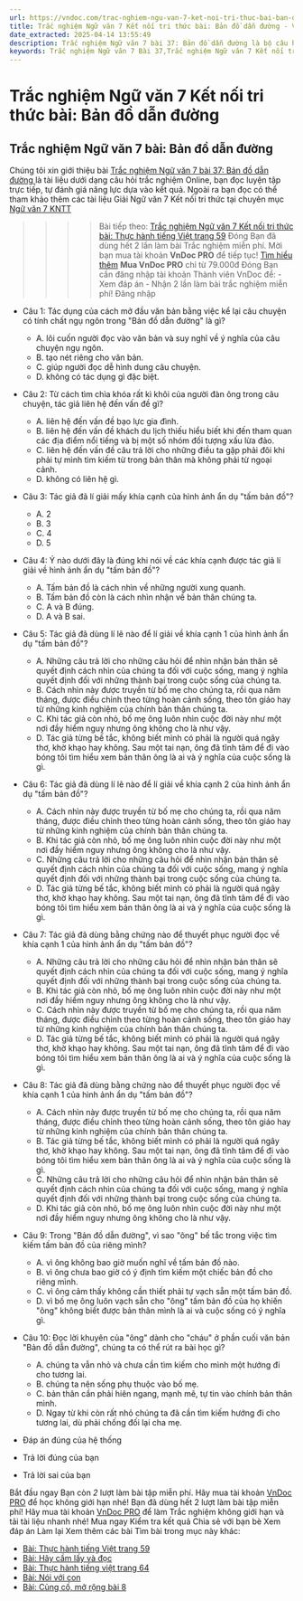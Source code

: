 ```yaml
---
url: https://vndoc.com/trac-nghiem-ngu-van-7-ket-noi-tri-thuc-bai-ban-do-dan-duong-329442
title: Trắc nghiệm Ngữ văn 7 Kết nối tri thức bài: Bản đồ dẫn đường - VnDoc.com
date_extracted: 2025-04-14 13:55:49
description: Trắc nghiệm Ngữ văn 7 bài 37: Bản đồ dẫn đường là bộ câu hỏi trắc nghiệm khách quan liên quan đến nội dung trong chương trình Ngữ văn 7 Kết nối tri thức
keywords: Trắc nghiệm Ngữ văn 7 Bài 37,Trắc nghiệm Ngữ văn 7 Kết nối tri thức Bài 37,Trắc nghiệm văn 7 Kết nối tri thức,Trắc nghiệm Ngữ văn 7 Bản đồ dẫn đường,Trắc nghiệm Ngữ văn 7 KNTT,Bản đồ dẫn đường,Ngữ văn 7 KNTT,Ngữ văn 7 bài 37 kntt
---
```


# Trắc nghiệm Ngữ văn 7 Kết nối tri thức bài: Bản đồ dẫn đường
## **Trắc nghiệm Ngữ văn 7 bài: Bản đồ dẫn đường**
Chúng tôi xin giới thiệu bài [Trắc nghiệm Ngữ văn 7 bài 37: Bản đồ dẫn đường ](<https://vndoc.com/trac-nghiem-ngu-van-7-ket-noi-tri-thuc-bai-ban-do-dan-duong-329442>)là tài liệu dưới dạng câu hỏi trắc nghiệm Online, bạn đọc luyện tập trực tiếp, tự đánh giá năng lực dựa vào kết quả. Ngoài ra bạn đọc có thể tham khảo thêm các tài liệu Giải Ngữ văn 7 Kết nối tri thức tại chuyên mục [Ngữ văn 7 KNTT](<https://vndoc.com/ngu-van-7-kntt-tap1>)
>>>> Bài tiếp theo: [Trắc nghiệm Ngữ văn 7 Kết nối tri thức bài: Thực hành tiếng Việt trang 59](<https://vndoc.com/trac-nghiem-ngu-van-7-ket-noi-tri-thuc-bai-thuc-hanh-tieng-viet-trang-59-329447>)
Đóng
Bạn đã dùng hết 2 lần làm bài Trắc nghiệm miễn phí. Mời bạn mua tài khoản **VnDoc PRO** để tiếp tục\! [Tìm hiểu thêm](</pro>)
**Mua VnDoc PRO** chỉ từ 79.000đ
Đóng
Bạn cần đăng nhập tài khoản Thành viên VnDoc để:
\- Xem đáp án
\- Nhận 2 lần làm bài trắc nghiệm miễn phí\!
Đăng nhập 
  * Câu 1: Tác dụng của cách mở đầu văn bản bằng việc kể lại câu chuyện có tính chất ngụ ngôn trong "Bản đồ dẫn đường" là gì?
    * A. lôi cuốn người đọc vào văn bản và suy nghĩ về ý nghĩa của câu chuyện ngụ ngôn.
    * B. tạo nét riêng cho văn bản.
    * C. giúp người đọc dễ hình dung câu chuyện.
    * D. không có tác dụng gì đặc biệt.
  * Câu 2: Từ cách tìm chìa khóa rất kì khôi của người đàn ông trong câu chuyện, tác giả liên hệ đến vấn đề gì?
    * A. liên hệ đến vấn đề bạo lực gia đình.
    * B. liên hệ đến vấn đề khách du lịch thiếu hiểu biết khi đến tham quan các địa điểm nổi tiếng và bị một số nhóm đối tượng xấu lừa đảo.
    * C. liên hệ đến vấn đề câu trả lời cho những điều ta gặp phải đôi khi phải tự mình tìm kiếm từ trong bản thân mà không phải từ ngoại cảnh.
    * D. không có liên hệ gì.
  * Câu 3: Tác giả đã lí giải mấy khía cạnh của hình ảnh ẩn dụ "tấm bản đồ"?
    * A. 2
    * B. 3
    * C. 4
    * D. 5
  * Câu 4: Ý nào dưới đây là đúng khi nói về các khía cạnh được tác giả lí giải về hình ảnh ẩn dụ "tấm bản đồ"?
    * A. Tấm bản đồ là cách nhìn về những người xung quanh.
    * B. Tấm bản đồ còn là cách nhìn nhận về bản thân chúng ta.
    * C. A và B đúng.
    * D. A và B sai.
  * Câu 5: Tác giả đã dùng lí lẽ nào để lí giải về khía cạnh 1 của hình ảnh ẩn dụ "tấm bản đồ"?
    * A. Những câu trả lời cho những câu hỏi để nhìn nhận bản thân sẽ quyết định cách nhìn của chúng ta đối với cuộc sống, mang ý nghĩa quyết định đối với những thành bại trong cuộc sống của chúng ta.
    * B. Cách nhìn này được truyền từ bố mẹ cho chúng ta, rồi qua năm tháng, được điều chỉnh theo từng hoàn cảnh sống, theo tôn giáo hay từ những kinh nghiệm của chính bản thân chúng ta.
    * C. Khi tác giả còn nhỏ, bố mẹ ông luôn nhìn cuộc đời này như một nơi đầy hiểm nguy nhưng ông không cho là như vậy.
    * D. Tác giả từng bế tắc, không biết mình có phải là người quá ngây thơ, khờ khạo hay không. Sau một tai nạn, ông đã tĩnh tâm để đi vào bóng tôi tìm hiểu xem bản thân ông là ai và ý nghĩa của cuộc sống là gì.
  * Câu 6: Tác giả đã dùng lí lẽ nào để lí giải về khía cạnh 2 của hình ảnh ẩn dụ "tấm bản đồ"?
    * A. Cách nhìn này được truyền từ bố mẹ cho chúng ta, rồi qua năm tháng, được điều chỉnh theo từng hoàn cảnh sống, theo tôn giáo hay từ những kinh nghiệm của chính bản thân chúng ta.
    * B. Khi tác giả còn nhỏ, bố mẹ ông luôn nhìn cuộc đời này như một nơi đầy hiểm nguy nhưng ông không cho là như vậy.
    * C. Những câu trả lời cho những câu hỏi để nhìn nhận bản thân sẽ quyết định cách nhìn của chúng ta đối với cuộc sống, mang ý nghĩa quyết định đối với những thành bại trong cuộc sống của chúng ta.
    * D. Tác giả từng bế tắc, không biết mình có phải là người quá ngây thơ, khờ khạo hay không. Sau một tai nạn, ông đã tĩnh tâm để đi vào bóng tôi tìm hiểu xem bản thân ông là ai và ý nghĩa của cuộc sống là gì.
  * Câu 7: Tác giả đã dùng bằng chứng nào để thuyết phục người đọc về khía cạnh 1 của hình ảnh ẩn dụ "tấm bản đồ"?
    * A. Những câu trả lời cho những câu hỏi để nhìn nhận bản thân sẽ quyết định cách nhìn của chúng ta đối với cuộc sống, mang ý nghĩa quyết định đối với những thành bại trong cuộc sống của chúng ta.
    * B. Khi tác giả còn nhỏ, bố mẹ ông luôn nhìn cuộc đời này như một nơi đầy hiểm nguy nhưng ông không cho là như vậy.
    * C. Cách nhìn này được truyền từ bố mẹ cho chúng ta, rồi qua năm tháng, được điều chỉnh theo từng hoàn cảnh sống, theo tôn giáo hay từ những kinh nghiệm của chính bản thân chúng ta.
    * D. Tác giả từng bế tắc, không biết mình có phải là người quá ngây thơ, khờ khạo hay không. Sau một tai nạn, ông đã tĩnh tâm để đi vào bóng tôi tìm hiểu xem bản thân ông là ai và ý nghĩa của cuộc sống là gì.
  * Câu 8: Tác giả đã dùng bằng chứng nào để thuyết phục người đọc về khía cạnh 1 của hình ảnh ẩn dụ "tấm bản đồ"?
    * A. Cách nhìn này được truyền từ bố mẹ cho chúng ta, rồi qua năm tháng, được điều chỉnh theo từng hoàn cảnh sống, theo tôn giáo hay từ những kinh nghiệm của chính bản thân chúng ta.
    * B. Tác giả từng bế tắc, không biết mình có phải là người quá ngây thơ, khờ khạo hay không. Sau một tai nạn, ông đã tĩnh tâm để đi vào bóng tôi tìm hiểu xem bản thân ông là ai và ý nghĩa của cuộc sống là gì.
    * C. Những câu trả lời cho những câu hỏi để nhìn nhận bản thân sẽ quyết định cách nhìn của chúng ta đối với cuộc sống, mang ý nghĩa quyết định đối với những thành bại trong cuộc sống của chúng ta.
    * D. Khi tác giả còn nhỏ, bố mẹ ông luôn nhìn cuộc đời này như một nơi đầy hiểm nguy nhưng ông không cho là như vậy.
  * Câu 9: Trong "Bản đồ dẫn đường", vì sao "ông" bế tắc trong việc tìm kiếm tấm bản đồ của riêng mình?
    * A. vì ông không bao giờ muốn nghĩ về tấm bản đồ nào.
    * B. vì ông chưa bao giờ có ý định tìm kiếm một chiếc bản đồ cho riêng mình.
    * C. vì ông cảm thấy không cần thiết phải tự vạch sẵn một tấm bản đồ.
    * D. vì bố mẹ ông luôn vạch sẵn cho "ông" tấm bản đồ của họ khiến "ông" không biết được bản thân mình là ai và cuộc sống có ý nghĩa gì.
  * Câu 10: Đọc lời khuyên của "ông" dành cho "cháu" ở phần cuối văn bản "Bản đồ dẫn đường", chúng ta có thể rút ra bài học gì?
    * A. chúng ta vẫn nhỏ và chưa cần tìm kiếm cho mình một hướng đi cho tương lai.
    * B. chúng ta nên sống phụ thuộc vào bố mẹ.
    * C. bản thân cần phải hiên ngang, mạnh mẽ, tự tin vào chính bản thân mình.
    * D. Ngay từ khi còn rất nhỏ chúng ta đã cần tìm kiếm hướng đi cho tương lai, dù phải chống đối lại cha mẹ.

  * Đáp án đúng của hệ thống
  * Trả lời đúng của bạn
  * Trả lời sai của bạn

Bắt đầu ngay
Bạn còn _2_ lượt làm bài tập miễn phí. Hãy mua tài khoản [VnDoc PRO](</pro>) để học không giới hạn nhé\!  Bạn đã dùng hết 2 lượt làm bài tập miễn phí\! Hãy mua tài khoản [VnDoc PRO](</pro>) để làm Trắc nghiệm không giới hạn và tải tài liệu nhanh nhé\!  Mua ngay
Kiểm tra kết quả Chia sẻ với bạn bè Xem đáp án Làm lại
Xem thêm các bài Tìm bài trong mục này khác:
  * [Bài: Thực hành tiếng Việt trang 59](</trac-nghiem-ngu-van-7-ket-noi-tri-thuc-bai-thuc-hanh-tieng-viet-trang-59-329447>)
  * [Bài: Hãy cầm lấy và đọc](</trac-nghiem-ngu-van-7-ket-noi-tri-thuc-bai-thuc-hanh-tieng-viet-trang-64-329465>)
  * [Bài: Thực hành tiếng việt trang 64](</trac-nghiem-ngu-van-7-ket-noi-tri-thuc-thuc-hanh-tieng-viet-trang-64-329469>)
  * [Bài: Nói với con](</trac-nghiem-ngu-van-7-ket-noi-tri-thuc-bai-noi-voi-con-329477>)
  * [Bài: Củng cố, mở rộng bài 8](</trac-nghiem-ngu-van-7-ket-noi-tri-thuc-bai-cung-co-mo-rong-bai-8-329479>)

